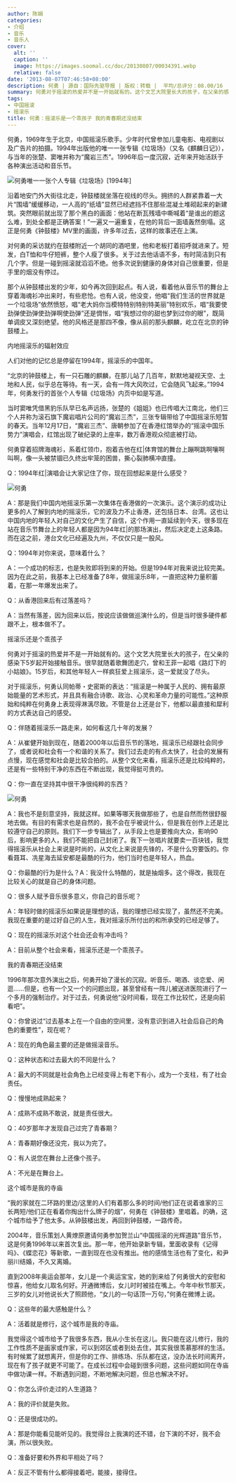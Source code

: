 ```yaml
---
author: 陈娟
categories:
- 介绍
- 音乐
- 音乐人
cover:
  alt: ''
  caption: ''
  image: https://images.soomal.cc/doc/20130807/00034391.webp
  relative: false
date: '2013-08-07T07:46:58+08:00'
description: 何勇 | 源自：国际先驱导报 | 版权：转载 |  平均/总评分：08.00/16
summary: 何勇对于摇滚的热爱并不是一开始就有的。这个文艺大院里长大的孩子，在父亲的感染下5岁起开始接触音乐。很早就随着歌舞团走穴，曾和王菲一起唱《路灯下的小姑娘》。15岁后，和其他年轻人一样疯狂爱上摇滚乐，这一爱就没了尽头……
tags:
- 中国摇滚
- 摇滚乐
title: 何勇：摇滚乐是一个乖孩子 我的青春期还没结束
---
```


何勇，1969年生于北京，中国摇滚乐歌手。少年时代曾参加儿童电影、电视剧以及广告片的拍摄。1994年出版他的唯一一张专辑《垃圾场》（又名《麒麟日记》），与当年的张楚、窦唯并称为“魔岩三杰”。1996年后一度沉寂，近年来开始活跃于各种演出活动和音乐节。


![何勇唯一一张个人专辑《垃圾场》[1994年]](https://images.soomal.cc/doc/20130807/00034390.webp)





沿着地安门外大街往北走，钟鼓楼就坐落在视线的尽头。拥挤的人群紧靠着一大片“围墙”缓缓移动，一人高的“纸墙”显然已经遮挡不住那些混凝土堆砌起来的新建筑。突然眼前就出现了那个黑白的画面：他站在断瓦残墙中嘶喊着“是谁出的题这么难，到处全都是正确答案！”一遍又一遍重复，在他的背后一面墙轰然倒塌。这正是何勇《钟鼓楼》MV里的画面，许多年过去，这样的故事还在上演。

对何勇的采访就约在鼓楼附近一个胡同的酒吧里，他和老板打着招呼就进来了。短发，白T恤和牛仔短裤，整个人瘦了很多。关于过去他话语不多，有时简洁到只有几个字。但是一碰到摇滚就滔滔不绝。他多次说到健康的身体对自己很重要，但是手里的烟没有停过。

那个从钟鼓楼出发的少年，如今再次回到起点。有人说，看着他从音乐节的舞台上穿着海魂衫冲出来时，有些悲怆。也有人说，他没变，他唱“我们生活的世界就是一个垃圾场”依然愤怒，唱“老大妈你当模特特别特别特美丽”特别欢乐，唱“我要使劲弹使劲弹使劲弹啊使劲弹”还是惆怅，唱“我想过你的甜也梦到过你的眼”，既简单调皮又深刻绝望。他的风格还是那四不像，像从前的那头麒麟，屹立在北京的钟鼓楼上。

内地摇滚乐的辐射效应

人们对他的记忆总是停留在1994年，摇滚乐的中国年。

“北京的钟鼓楼上，有一只石雕的麒麟，在那儿站了几百年，默默地凝视天空、土地和人民，似乎总在等待。有一天，会有一阵大风吹过，它会随风飞起来。”1994年，何勇发行的首张个人专辑《垃圾场》内页中如是写道。

当时窦唯凭借黑豹乐队早已名声远扬，张楚的《姐姐》也已传唱大江南北，他们三个人并称为滚石旗下魔岩唱片公司的“魔岩三杰”，三张专辑带给了中国摇滚乐短暂的春天。当年12月17日，“魔岩三杰”、唐朝参加了在香港红馆举办的“摇滚中国乐势力”演唱会，红馆出现了破纪录的上座率，数万香港观众彻底被打动。

何勇穿着招牌海魂衫，系着红领巾，抱着吉他在红|体育馆的舞台上蹦啊跳啊嚷啊叫啊，像一头被禁锢已久终出牢笼的困兽，撕心裂肺横冲直撞。

Q：1994年红|演唱会让大家记住了你，现在回想起来是什么感受？

![何勇](https://images.soomal.cc/doc/20130807/00034391_01.webp)





A：那是我们中国内地摇滚乐第一次集体在香港做的一次演示。这个演示的成功让更多的人了解到内地的摇滚乐，它的波及力不止香港，还包括日本、台湾。这也让中国内地的年轻人对自己的文化产生了自信，这个作用一直延续到今天，很多现在站在音乐节舞台上的年轻人都是因为94年红|的那场演出，然后决定走上这条路。而在这之前，港台文化已经遍及九州，不仅仅只是一股风。

Q：1994年对你来说，意味着什么？

A：一个成功的标志，也是失败即将到来的开始。但是1994年对我来说比较完美。因为在此之前，我基本上已经准备了8年，做摇滚乐8年，一直把这种力量积蓄着，在那一年爆发出来了。

Q：从香港回来后有过落差吗？

A：当然有落差，因为回来以后，按说应该做做巡演什么的，但是当时很多硬件都跟不上，根本做不了。

摇滚乐还是个乖孩子

何勇对于摇滚的热爱并不是一开始就有的。这个文艺大院里长大的孩子，在父亲的感染下5岁起开始接触音乐。很早就随着歌舞团走穴，曾和王菲一起唱《路灯下的小姑娘》。15岁后，和其他年轻人一样疯狂爱上摇滚乐，这一爱就没了尽头。

对于摇滚乐，何勇认同帕蒂・史密斯的表达：“摇滚是一种属于人民的、拥有最原始能量的艺术形式，并且具有融合诗歌、政治、心灵和革命力量的可能性。”这种原始和纯粹在何勇身上表现得淋漓尽致。不管是台上还是台下，他都以最直接和犀利的方式表达自己的感受。

Q：伴随着摇滚乐一路走来，如何看这几十年的发展？

A：从崔健开始到现在，随着2000年以后音乐节的落地，摇滚乐已经跟社会同步了，或者说和社会有一个和谐的关系了。我们过去走的有点太快了，社会的发展有点慢，现在感觉和社会是比较合拍的。从整个文化来看，摇滚乐还是比较纯粹的，还是有一些特别干净的东西在不断出现，我觉得挺可贵的。

Q：你一直在坚持其中很干净很纯粹的东西？

![何勇](https://images.soomal.cc/doc/20130807/00034392_01.webp)





A：我也不是刻意坚持，我就这样。如果等哪天我做那些了，也是自然而然很舒服地去做。有目的有需求也是自然的，我不会在乎被说什么，但是我在创作上还是比较遵守自己的原则。我们下一步专辑出了，从手段上也是要推向大众，影响90后，影响更多的人，我们不能把自己封闭了。我下一张唱片就要卖一百块钱，我觉得摇滚乐从社会上来说是时尚的，从文化上来说是先锋的，不是什么穷要饭的。你看聂耳、冼星海去延安都是最酷的行为，他们当时也是年轻人，热血。

Q：你最酷的行为是什么？A：我没什么特酷的，就是抽烟多。这个得改，我现在比较关心的就是自己的身体问题。

Q：很多人赋予音乐很多意义，你自己的音乐呢？

A：年轻时做的摇滚乐如果说是理想的话，我的理想已经实现了，虽然还不完美。我现在重要的是过好自己的人生，我对摇滚乐所付出的和所承受的已经足够了。

Q：现在的摇滚乐对这个社会还会有冲击吗？

A：目前从整个社会来看，摇滚乐还是一个乖孩子。

我的青春期还没结束

1996年那次意外演出之后，何勇开始了漫长的沉寂。听音乐、喝酒、谈恋爱、闲逛……但是，也有一个又一个的问题出现，甚至曾经有一阵儿被送进医院进行了一个多月的强制治疗。对于过去，何勇说他“没时间看，现在工作比较忙，还是向前看吧”。

Q：你曾说过“过去基本上在一个自由的空间里，没有意识到进入社会后自己的角色的重要性”，现在呢？

A：现在的角色最主要的还是做摇滚音乐。

Q：这种状态和过去最大的不同是什么？

A：最大的不同就是社会角色上已经变得上有老下有小，成为一个支柱，有了社会责任。

Q：慢慢地成熟起来？

A：成熟不成熟不敢说，就是责任很大。

Q：40岁那年才发现自己过完了青春期？

A：青春期好像还没完，我以为完了。

Q：有人说您在舞台上还像个孩子。

A：不光是在舞台上。

这个城市是我的寺庙

“我的家就在二环路的里边/这里的人们有着那么多的时间/他们正在说着谁家的三长两短/他们正在看着你掏出什么牌子的烟”，何勇在《钟鼓楼》里唱着。的确，这个城市给予了他太多。从钟鼓楼出发，再回到钟鼓楼，一路传奇。

2004年，音乐策划人黄燎原邀请何勇参加贺兰山“中国摇滚的光辉道路”音乐节，这是何勇1996年以来首次复出。那一年，他开始录新专辑，里面收录有《记得吗》、《蝶恋花》等新歌，一直到现在也没有推出。他的感情生活也有了变化，和尹丽川结婚，不久又离婚。

直到2008年奥运会那年，女儿是一个奥运宝宝，她的到来给了何勇很大的安慰和惊喜，他给女儿取名何好。开通微博后，女儿时时被挂在嘴上。今年中秋节那天，三岁的女儿对他说长大了照顾他，“女儿的一句话顶一万句，”何勇在微博上说。

Q：这些年的最大感触是什么？

A：活着就是修行，这个城市是我的寺庙。

我觉得这个城市给予了我很多东西，我从小生长在这儿。我只能在这儿修行，我的工作性质不是画家或作家，可以到郊区或者到处去住，其实我很羡慕那样的生活。有时候累了就想离开，但是你的工作、排练场、乐队都在这，没办法长时间离开，现在有了孩子就更不可能了。在成长过程中会碰到很多问题，这些问题如同在寺庙中做功课一样。不断遇到问题，不断地解决问题，但总也解决不好。

Q：你怎么评价走过的人生道路？

A：我的评价就是失败。

Q：还是很成功的。

A：那是你能看见能听见的。我觉得台上我演的还不错，台下演的不好，我不会演，所以很失败。

Q：准备好要和外界和平相处了吗？

A：反正不管有什么都得接着吧，能接，接得住。